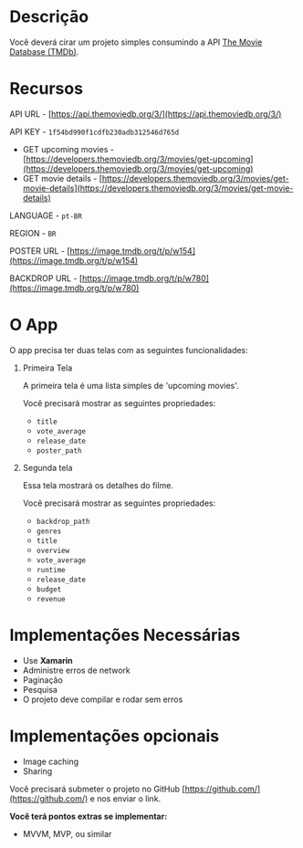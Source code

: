 # **Descrição**

Você deverá cirar um projeto simples consumindo a API [The Movie Database (TMDb)](https://www.themoviedb.org/).

# Recursos

API URL - [https://api.themoviedb.org/3/](https://api.themoviedb.org/3/)

API KEY - `1f54bd990f1cdfb230adb312546d765d`

- GET upcoming movies - [https://developers.themoviedb.org/3/movies/get-upcoming](https://developers.themoviedb.org/3/movies/get-upcoming)
- GET movie details - [https://developers.themoviedb.org/3/movies/get-movie-details](https://developers.themoviedb.org/3/movies/get-movie-details)

LANGUAGE - `pt-BR`

REGION - `BR`

POSTER URL - [https://image.tmdb.org/t/p/w154](https://image.tmdb.org/t/p/w154)

BACKDROP URL - [https://image.tmdb.org/t/p/w780](https://image.tmdb.org/t/p/w780)

# **O App**

O app precisa ter duas telas com as seguintes funcionalidades:

1. Primeira Tela

    A primeira tela é uma lista simples de 'upcoming movies'.

    Você precisará mostrar as seguintes propriedades:

    - `title`
    - `vote_average`
    - `release_date`
    - `poster_path`
    
2. Segunda tela

    Essa tela mostrará os detalhes do filme.

    Você precisará mostrar as seguintes propriedades:

    - `backdrop_path`
    - `genres`
    - `title`
    - `overview`
    - `vote_average`
    - `runtime`
    - `release_date`
    - `budget`
    - `revenue`

# Implementações Necessárias

- Use **Xamarin**
- Administre erros de network
- Paginação
- Pesquisa
- O projeto deve compilar e rodar sem erros

# Implementações opcionais

- Image caching
- Sharing

Você precisará submeter o projeto no GitHub [https://github.com/](https://github.com/) e nos enviar o link.

**Você terá pontos extras se implementar:**
- MVVM, MVP, ou similar
